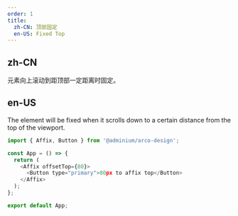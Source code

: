 ```yaml
---
order: 1
title:
  zh-CN: 顶部固定
  en-US: Fixed Top
---
```


## zh-CN

元素向上滚动到距顶部一定距离时固定。

## en-US

The element will be fixed when it scrolls down to a certain distance from the top of the viewport.

```js
import { Affix, Button } from '@adminium/arco-design';

const App = () => {
  return (
    <Affix offsetTop={80}>
      <Button type="primary">80px to affix top</Button>
    </Affix>
  );
};

export default App;
```
